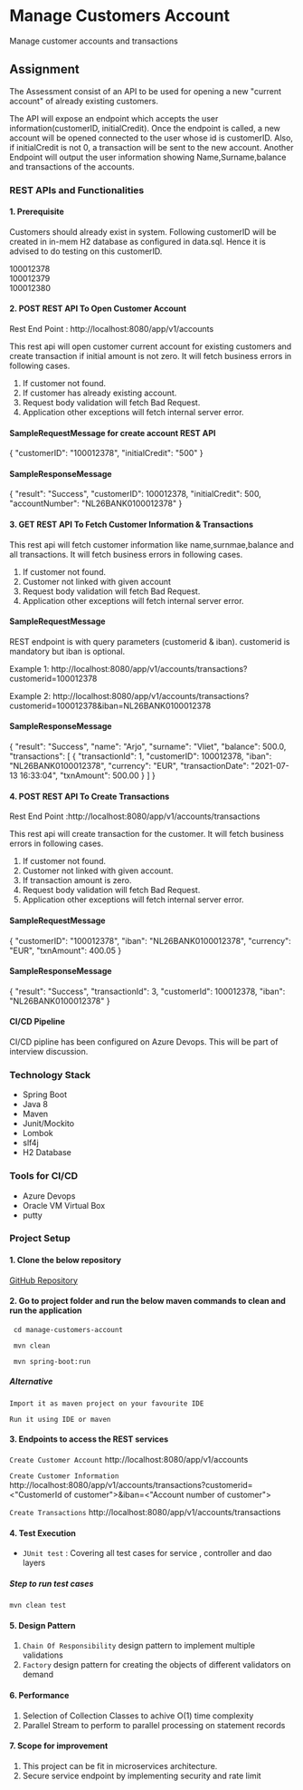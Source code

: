 # Manage Customers Account
Manage customer accounts and transactions
## Assignment

The Assessment consist of an API to be used for opening a new "current account" of already existing customers.

The API will expose an endpoint which accepts the user information(customerID, initialCredit).
Once the endpoint is called, a new account will be opened connected to the user whose id is customerID.
Also, if initialCredit is not 0, a transaction will be sent to the new account.
Another Endpoint will output the user information showing Name,Surname,balance and transactions of the accounts.



### REST APIs and Functionalities



#### 1. Prerequisite
Customers should already exist in system. Following customerID will be created in in-mem H2 database as configured in data.sql. Hence it is advised to do testing on this customerID.

100012378<br/>
100012379<br/>
100012380

#### 2. POST REST API To Open Customer Account

Rest End Point : http://localhost:8080/app/v1/accounts

This rest api will open customer current account for existing customers and create transaction if initial amount is not zero. It will fetch business errors in following cases.
1. If customer not found.
2. If customer has already existing account.
3. Request body validation will fetch Bad Request.
4. Application other exceptions will fetch internal server error.

#### SampleRequestMessage for create account REST API

{
"customerID": "100012378",
"initialCredit": "500"
}

#### SampleResponseMessage
{
"result": "Success",
"customerID": 100012378,
"initialCredit": 500,
"accountNumber": "NL26BANK0100012378"
}

#### 3. GET REST API To Fetch Customer Information & Transactions

This rest api will fetch customer information like name,surnmae,balance and all transactions.  It will fetch business errors in following cases.
1. If customer not found.
2. Customer not linked with given account
3. Request body validation will fetch Bad Request.
4. Application other exceptions will fetch internal server error.

#### SampleRequestMessage

REST endpoint is with query parameters (customerid & iban). customerid is mandatory but iban is optional.

Example 1: http://localhost:8080/app/v1/accounts/transactions?customerid=100012378

Example 2: http://localhost:8080/app/v1/accounts/transactions?customerid=100012378&iban=NL26BANK0100012378

#### SampleResponseMessage
{
"result": "Success",
"name": "Arjo",
"surname": "Vliet",
"balance": 500.0,
"transactions": [
{
"transactionId": 1,
"customerID": 100012378,
"iban": "NL26BANK0100012378",
"currency": "EUR",
"transactionDate": "2021-07-13 16:33:04",
"txnAmount": 500.00
}
]
}


#### 4. POST REST API To Create Transactions

Rest End Point :http://localhost:8080/app/v1/accounts/transactions

This rest api will create transaction for the customer.  It will fetch business errors in following cases.
1. If customer not found.
2. Customer not linked with given account.
3. If transaction amount is zero.
3. Request body validation will fetch Bad Request.
4. Application other exceptions will fetch internal server error.

#### SampleRequestMessage

{
"customerID": "100012378",
"iban": "NL26BANK0100012378",
"currency": "EUR",
"txnAmount": 400.05
}

#### SampleResponseMessage

{
"result": "Success",
"transactionId": 3,
"customerId": 100012378,
"iban": "NL26BANK0100012378"
}

#### CI/CD Pipeline

CI/CD pipline has been configured on Azure Devops. This will be part of interview discussion.

### Technology Stack
* Spring Boot
* Java 8
* Maven
* Junit/Mockito
* Lombok
* slf4j
* H2 Database

### Tools for CI/CD
* Azure Devops
* Oracle VM Virtual Box
* putty

### Project Setup
#### 1. Clone the below repository
[GitHub Repository](https://github.com/pintu068/manage-customers-account.git)

#### 2. Go to project folder and run the below maven commands to clean and run the application
` cd manage-customers-account`

` mvn clean`

` mvn spring-boot:run`

##### Alternative
`Import it as maven project on your favourite IDE`

`Run it using IDE or maven`


#### 3. Endpoints to access the REST services
`Create Customer Account`     http://localhost:8080/app/v1/accounts

`Create Customer Information` http://localhost:8080/app/v1/accounts/transactions?customerid=<"CustomerId of customer">&iban=<"Account number of customer">

`Create Transactions`         http://localhost:8080/app/v1/accounts/transactions


#### 4. Test Execution
* `JUnit test` : Covering all test cases for service , controller and dao layers

##### Step to run test cases
`mvn clean test`

#### 5. Design Pattern
1. `Chain Of Responsibility` design pattern to implement multiple validations
2. `Factory` design pattern for creating the objects of different validators on demand

#### 6. Performance
1. Selection of Collection Classes to achive O(1) time complexity
2. Parallel Stream to perform to parallel processing on statement records

#### 7. Scope for improvement
1. This project can be fit in microservices architecture.
2. Secure service endpoint by implementing security and rate limit